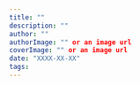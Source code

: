 ```yaml
---
title: ""
description: ""
author: ""
authorImage: "" or an image url
coverImage: "" or an image url
date: "XXXX-XX-XX"
tags: 
---
```


